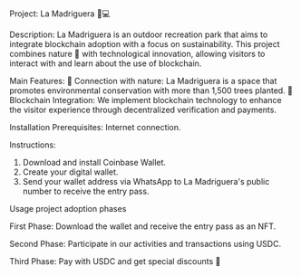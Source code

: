 Project: La Madriguera 🌿💻

Description:
La Madriguera is an outdoor recreation park that aims to integrate blockchain adoption with a focus on sustainability. 
This project combines nature 🌳 with technological innovation, allowing visitors to interact with and learn about the use of blockchain.

Main Features:
🌱 Connection with nature: La Madriguera is a space that promotes environmental conservation with more than 1,500 trees planted.
🔗 Blockchain Integration: We implement blockchain technology to enhance the visitor experience through decentralized verification and payments.

Installation Prerequisites:
  Internet connection.
  
Instructions:
  1. Download and install Coinbase Wallet.
  2. Create your digital wallet.
  3. Send your wallet address via WhatsApp to La Madriguera's public number to receive the entry pass.

Usage
project adoption phases

  First Phase: Download the wallet and receive the entry pass as an NFT.

  Second Phase: Participate in our activities and transactions using USDC.

  Third Phase: Pay with USDC and get special discounts 🎉
